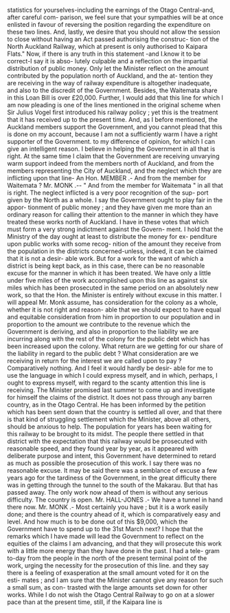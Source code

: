 statistics for yourselves-including the earnings of the Otago Central-and, after careful com- parison, we feel sure that your sympathies will be at once enlisted in favour of reversing the position regarding the expenditure on these two lines. And, lastly, we desire that you should not allow the session to close without having an Act passed authorising the construc- tion of the North Auckland Railway, which at present is only authorised to Kaipara Flats." Now, if there is any truth in this statement -and I.know it to be correct-I say it is abso- lutely culpable and a reflection on the impartial distribution of public money. Only let the Minister reflect on the amount contributed by the population north of Auckland, and the at- tention they are receiving in the way of railway expenditure is altogether inadequate, and also to the discredit of the Government. Besides, the Waitemata share in this Loan Bill is over £20,000. Further, I would add that this line for which I am now pleading is one of the lines mentioned in the original scheme when Sir Julius Vogel first introduced his railway policy ; yet this is the treatment that it has received up to the present time. And, as I before mentioned, the Auckland members support the Government, and you cannot plead that this is done on my account, because I am not a sufficiently warm I have a right supporter of the Government. to my difference of opinion, for which I can give an intelligent reason. I believe in helping the Government in all that is right. At the same time I claim that the Government are receiving unvarying warm support indeed from the members north of Auckland, and from the members representing the City of Auckland, and the neglect which they are inflicting upon that line- An Hon. MEMBER .- And from the member for Waitemata ? Mr. MONK .-- " And from the member for Waitemata " in all that is right. The neglect inflicted is a very poor recognition of the sup- port given by the North as a whole. I say the Government ought to play fair in the appor- tionment of public money ; and they have given me more than an ordinary reason for calling their attention to the manner in which they have treated these works north of Auckland. I have in these votes that which must form a very strong indictment against the Govern- ment. I hold that the Ministry of the day ought at least to distribute the money for ex- penditure upon public works with some recog- nition of the amount they receive from the population in the districts concerned-unless, indeed, it can be claimed that it is not a desir- able work. But for a work for the want of which a district is being kept back, as in this case, there can be no reasonable excuse for the manner in which it has been treated. We have only a little under five miles of the work accomplished upon this line as against six miles which has been prosecuted in the same period on an absolutely new work, so that the Hon. the Minister is entirely without excuse in this matter. I will appeal Mr. Monk assume, has consideration for the colony as a whole, whether it is not right and reason- able that we should expect to have equal and equitable consideration from him in proportion to our population and in proportion to the amount we contribute to the revenue which the Government is deriving, and also in proportion to the liability we are incurring along with the rest of the colony for the public debt which has been increased upon the colony. What return are we getting for our share of the liability in regard to the public debt ? What consideration are we receiving in return for the interest we are called upon to pay ? Comparatively nothing. And I feel it would hardly be desir- able for me to use the language in which I could express myself, and in which, perhaps, I ought to express myself, with regard to the scanty attention this line is receiving. The Minister promised last summer to come up and investigate for himself the claims of the district. It does not pass through any barren country, as in the Otago Central. He has been informed by the petition which has been sent down that the country is settled all over, and that there is that kind of struggling settlement which the Minister, above all others, should be anxious to help. The population for years has been waiting for this railway to be brought to its midst. The people there settled in that district with the expectation that this railway would be prosecuted with reasonable speed, and they found year by year, as it appeared with deliberate purpose and intent, this Government have determined to retard as much as possible the prosecution of this work. I say there was no reasonable excuse. It may be said there was a semblance of excuse a few years ago for the tardiness of the Government, in the great difficulty there was in getting through the tunnel to the south of the Makarau. But that has passed away. The only work now ahead of them is without any serious difficulty. The country is open. Mr. HALL-JONES .- We have a tunnel in hand there now. Mr. MONK .- Most certainly you have ; but it is a work easily done; and there is the country ahead of it, which is comparatively easy and level. And how much is to be done out of this $9,000, which the Government have to spend up to the 31st March next? I hope that the remarks which I have made will lead the Government to reflect on the equities of the claims I am advancing, and that they will prosecute this work with a little more energy than they have done in the past. I had a tele- gram to-day from the people in the north of the present terminal point of the work, urging the necessity for the prosecution of this line. and they say there is a feeling of exasperation at the small amount voted for it on the esti- mates ; and I am sure that the Minister cannot give any reason for such a small sum, as con- trasted with the large amounts set down for other works. While I do not wish the Otago Central Railway to go on at a slower pace than at the present time, still, if the Kaipara line is 